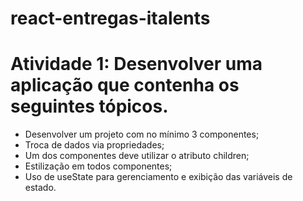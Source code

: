# react-entregas-italents

# Atividade 1: Desenvolver uma aplicação que contenha os seguintes tópicos.

* Desenvolver um projeto com no mínimo 3 componentes;
* Troca de dados via propriedades;
* Um dos componentes deve utilizar o atributo children;
* Estilização em todos componentes;
* Uso de useState para gerenciamento e exibição das variáveis de estado.

